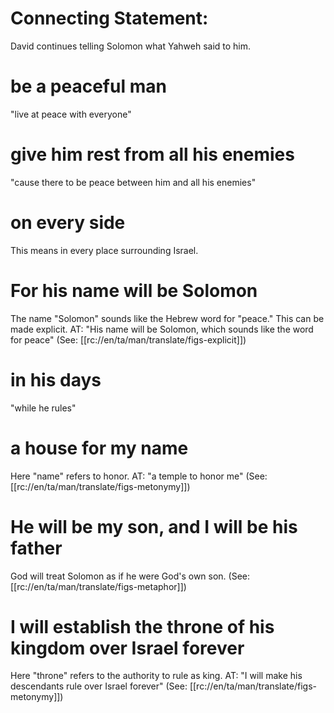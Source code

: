 # Connecting Statement:

David continues telling Solomon what Yahweh said to him.

# be a peaceful man

"live at peace with everyone"

# give him rest from all his enemies

"cause there to be peace between him and all his enemies"

# on every side

This means in every place surrounding Israel.

# For his name will be Solomon

The name "Solomon" sounds like the Hebrew word for "peace." This can be made explicit. AT: "His name will be Solomon, which sounds like the word for peace" (See: [[rc://en/ta/man/translate/figs-explicit]])

# in his days

"while he rules"

# a house for my name

Here "name" refers to honor. AT: "a temple to honor me" (See: [[rc://en/ta/man/translate/figs-metonymy]])

# He will be my son, and I will be his father

God will treat Solomon as if he were God's own son. (See: [[rc://en/ta/man/translate/figs-metaphor]])

# I will establish the throne of his kingdom over Israel forever

Here "throne" refers to the authority to rule as king. AT: "I will make his descendants rule over Israel forever" (See: [[rc://en/ta/man/translate/figs-metonymy]])